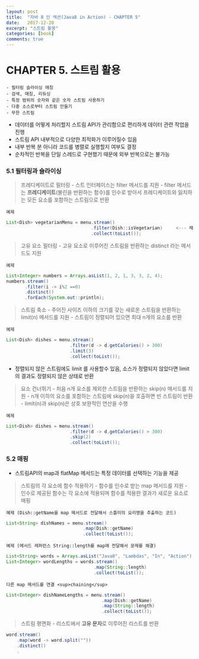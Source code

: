 ```yaml
---
layout: post
title:  "자바 8 인 액션(Java8 in Action) - CHAPTER 5"
date:   2017-12-20
excerpt: "스트림 활용"
categories: [book]
comments: true
---
```


# CHAPTER 5. 스트림 활용

```text
- 필터링 슬라이싱 매칭
- 검색, 매칭, 리듀싱
- 특정 범위의 숫자와 같은 숫자 스트림 사용하기
- 다중 소스로부터 스트림 만들기
- 무한 스트림
```

-	데이터를 어떻게 처리할지 스트림 API가 관리함으로 편리하게 데이터 관련 작업을 진행
-	스트림 API 내부적으로 다양한 최적화가 이루어질수 있음
-	내부 반복 분 아니라 코드를 병렬로 실행할지 여부도 결정
-	순차적인 반복을 단일 스레드로 구현했기 때문에 외부 반복으로는 불가능

### 5.1 필터링과 슬라이싱

> 프레디케이트로 필터링 - 스트 인터페이스는 filter 메서드를 지원 - filter 메서드는 **프레디케이트**(불린을 반환하는 함수)를 인수로 받아서 프레디케이트와 잃치하는 모든 요소를 포함하는 스트림으로 반환

`예제`

```java
List<Dish> vegetarianMenu = menu.stream()
                                .filter(Dish::isVegetarian)     <--- 채식요리인지 확인하는 메서드 레퍼런스
                                .collect(toList());
```

> 고유 요소 필터링 - 고유 요소로 이루어진 스트림을 반환하는 distinct 라는 메서드도 지원

`예제`

```java
List<Integer> numbers = Arrays.asList(1, 2, 1, 3, 3, 2, 4);
numbers.stream()
       .filter(i -> i%2 ==0)
       .distinct()
       .forEach(System.out::println);
```

> 스트림 축소 - 주어진 사이즈 이하의 크기를 갖는 새로운 스트림을 반환하는 limit(n) 메서드를 지원 - 스트림이 정렬되어 있으면 최대 n개의 요소를 반환

`예제`

```java
List<Dish> dishes = menu.stream()
                        .filter(d -> d.getCalories() > 300)
                        .limit(3)
                        .collect(toList());
```

-	정렬되지 않은 스트림에도 limit 를 사용할수 있음, 소스가 정렬되지 않았다면 limit의 결과도 정렬되지 않은 상태로 반환

> 요소 건너뛰기 - 처음 n개 요소를 제외한 스트림을 반환하는 skip(n) 메서드를 지원 - n개 이하의 요소를 포함하는 스트림에 skip(n)을 호출하면 빈 스트림이 반환 - limit(n)과 skip(n)은 상호 보완적인 연산을 수행

`예제`

```java
List<Dish> dishes = menu.stream()
                        .filter(d -> d.getCalories() > 300)
                        .skip(2)
                        .collect(toList());
```

### 5.2 매핑

-	스트림API의 map과 flatMap 메서드는 특정 데이터를 선택하는 기능을 제공

> 스트림의 각 요소에 함수 적용하기 - 함수를 인수로 받는 map 메서드를 지원 - 인수로 제공된 함수는 각 요소에 적용되며 함수를 적용한 결과가 새로운 요소로 매핑

`예제 (Dish::getName을 map 메서드로 전달해서 스틀미의 요리명을 추출하는 코드)`

```java
List<String> dishNames = menu.stream()
                             .map(Dish::getName)
                             .collect(toList());
```

`예제 (메서드 레퍼런스 String::length를 map에 전달해서 문제를 해결)`

```java
List<String> words = Arrays.asList("Java8", "Lambdas", "In", "Action");
List<Integer> wordLengths = words.stream()
                                 .map(String::length)
                                 .collect(toList());
```

`다른 map 메서드를 연결 <sup>chaining</sup>`

```java
List<Integer> dishNameLengths = menu.stream()
                                    .map(Dish::getName)
                                    .map(String::length)
                                    .collect(toList());
```

> 스트림 평면화 - 리스트에서 **고유 문자**로 이루어진 리스트를 반환

```java
word.stream()
    .map(word -> word.split(""))
    .distinct()
    .
```
